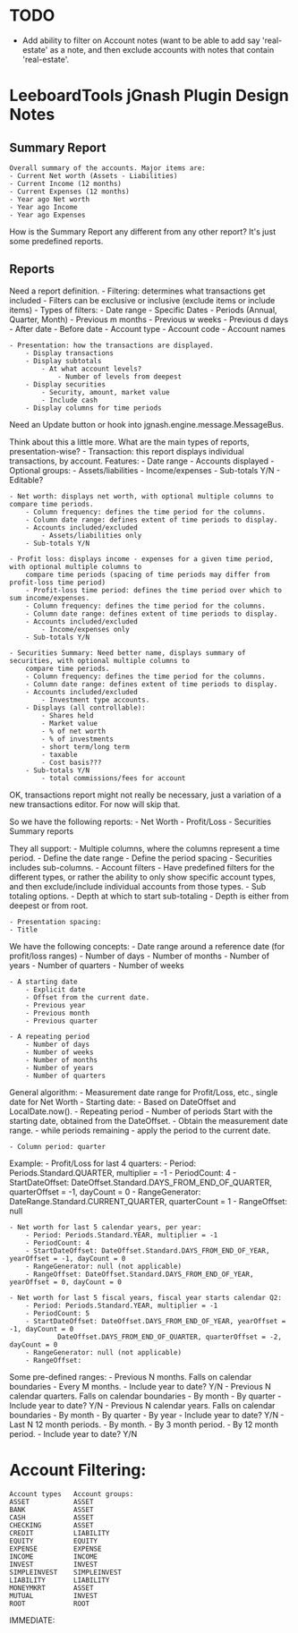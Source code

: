 # TODO
- Add ability to filter on Account notes (want to be able to add say 'real-estate' as a note,
and then exclude accounts with notes that contain 'real-estate'.

# LeeboardTools jGnash Plugin Design Notes
## Summary Report
    Overall summary of the accounts. Major items are:
    - Current Net worth (Assets - Liabilities)
    - Current Income (12 months)
    - Current Expenses (12 months)
    - Year ago Net worth
    - Year ago Income
    - Year ago Expenses

How is the Summary Report any different from any other report?
It's just some predefined reports.

## Reports
Need a report definition.
    - Filtering: determines what transactions get included
        - Filters can be exclusive or inclusive (exclude items or include items)
        - Types of filters:
            - Date range
                - Specific Dates
                - Periods (Annual, Quarter, Month)
                - Previous m months
                - Previous w weeks
                - Previous d days
                - After date
                - Before date
            - Account type
            - Account code
            - Account names

    - Presentation: how the transactions are displayed.
        - Display transactions
        - Display subtotals
            - At what account levels?
                - Number of levels from deepest
        - Display securities
            - Security, amount, market value
            - Include cash
        - Display columns for time periods


Need an Update button or hook into jgnash.engine.message.MessageBus.


Think about this a little more. What are the main types of reports, presentation-wise?
    - Transaction: this report displays individual transactions, by account. 
        Features:
        - Date range
        - Accounts displayed
            - Optional groups:
                - Assets/liabilities
                - Income/expenses
        - Sub-totals Y/N
        - Editable?

    - Net worth: displays net worth, with optional multiple columns to compare time periods.
        - Column frequency: defines the time period for the columns.
        - Column date range: defines extent of time periods to display.
        - Accounts included/excluded
            - Assets/liabilities only
        - Sub-totals Y/N

    - Profit loss: displays income - expenses for a given time period, with optional multiple columns to
        compare time periods (spacing of time periods may differ from profit-loss time period)
        - Profit-loss time period: defines the time period over which to sum income/expenses.
        - Column frequency: defines the time period for the columns.
        - Column date range: defines extent of time periods to display.
        - Accounts included/excluded
            - Income/expenses only
        - Sub-totals Y/N

    - Securities Summary: Need better name, displays summary of securities, with optional multiple columns to
        compare time periods.
        - Column frequency: defines the time period for the columns.
        - Column date range: defines extent of time periods to display.
        - Accounts included/excluded
            - Investment type accounts.
        - Displays (all controllable):
            - Shares held
            - Market value
            - % of net worth
            - % of investments
            - short term/long term
            - taxable
            - Cost basis???
        - Sub-totals Y/N
            - total commissions/fees for account

OK, transactions report might not really be necessary, just a variation of a new transactions editor. For
now will skip that.

So we have the following reports:
    - Net Worth
    - Profit/Loss
    - Securities Summary reports

They all support:
    - Multiple columns, where the columns represent a time period.
        - Define the date range
        - Define the period spacing
    - Securities includes sub-columns.
    - Account filters
        - Have predefined filters for the different types, or rather the ability to only
            show specific account types, and then exclude/include individual accounts
            from those types.
    - Sub totaling options.
        - Depth at which to start sub-totaling
            - Depth is either from deepest or from root.
    
    - Presentation spacing:
    - Title


We have the following concepts:
    - Date range around a reference date (for profit/loss ranges)
        - Number of days
        - Number of months
        - Number of years
        - Number of quarters
        - Number of weeks

    - A starting date
        - Explicit date
        - Offset from the current date.
        - Previous year
        - Previous month
        - Previous quarter

    - A repeating period
        - Number of days
        - Number of weeks
        - Number of months
        - Number of years
        - Number of quarters

General algorithm:
    - Measurement date range for Profit/Loss, etc., single date for Net Worth
    - Starting date:
        - Based on DateOffset and LocalDate.now().
    - Repeating period
    - Number of periods
    Start with the starting date, obtained from the DateOffset.
        - Obtain the measurement date range.
        - while periods remaining
        - apply the period to the current date.

    - Column period: quarter


Example:
    - Profit/Loss for last 4 quarters:
        - Period: Periods.Standard.QUARTER, multiplier = -1
        - PeriodCount: 4
        - StartDateOffset: DateOffset.Standard.DAYS_FROM_END_OF_QUARTER, quarterOffset = -1, dayCount = 0
        - RangeGenerator: DateRange.Standard.CURRENT_QUARTER, quarterCount = 1
        - RangeOffset: null

    - Net worth for last 5 calendar years, per year:
        - Period: Periods.Standard.YEAR, multiplier = -1
        - PeriodCount: 4
        - StartDateOffset: DateOffset.Standard.DAYS_FROM_END_OF_YEAR, yearOffset = -1, dayCount = 0
        - RangeGenerator: null (not applicable)
        - RangeOffset: DateOffset.Standard.DAYS_FROM_END_OF_YEAR, yearOffset = 0, dayCount = 0

    - Net worth for last 5 fiscal years, fiscal year starts calendar Q2:
        - Period: Periods.Standard.YEAR, multiplier = -1
        - PeriodCount: 5
        - StartDateOffset: DateOffset.DAYS_FROM_END_OF_YEAR, yearOffset = -1, dayCount = 0
                DateOffset.DAYS_FROM_END_OF_QUARTER, quarterOffset = -2, dayCount = 0
        - RangeGenerator: null (not applicable)
        - RangeOffset: 


Some pre-defined ranges:
    - Previous N months. Falls on calendar boundaries
        - Every M months.
        - Include year to date? Y/N
    - Previous N calendar quarters. Falls on calendar boundaries
        - By month
        - By quarter
        - Include year to date? Y/N
    - Previous N calendar years. Falls on calendar boundaries
        - By month
        - By quarter
        - By year
        - Include year to date? Y/N
    - Last N 12 month periods.
        - By month.
        - By 3 month period.
        - By 12 month period.
        - Include year to date? Y/N


# Account Filtering:
    Account types   Account groups:
    ASSET           ASSET
    BANK            ASSET
    CASH            ASSET
    CHECKING        ASSET
    CREDIT          LIABILITY
    EQUITY          EQUITY
    EXPENSE         EXPENSE
    INCOME          INCOME
    INVEST          INVEST
    SIMPLEINVEST    SIMPLEINVEST
    LIABILITY       LIABILITY
    MONEYMKRT       ASSET
    MUTUAL          INVEST
    ROOT            ROOT




IMMEDIATE:

